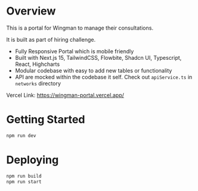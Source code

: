 # Overview

This is a portal for Wingman to manage their consultations.

It is built as part of hiring challenge.

- Fully Responsive Portal which is mobile friendly
- Built with Next.js 15, TailwindCSS, Flowbite, Shadcn UI, Typescript, React, Highcharts
- Modular codebase with easy to add new tables or functionality
- API are mocked within the codebase it self.
  Check out `apiService.ts` in `networks` directory

Vercel Link: https://wingman-portal.vercel.app/

# Getting Started

```bash
npm run dev
```

# Deploying

```bash
npm run build
npm run start
```
